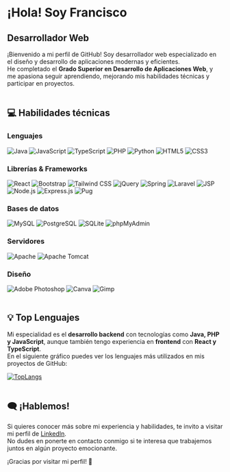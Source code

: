 # ¡Hola! Soy Francisco

## Desarrollador Web

¡Bienvenido a mi perfil de GitHub! Soy desarrollador web especializado en el diseño y desarrollo de aplicaciones modernas y eficientes.  
He completado el **Grado Superior en Desarrollo de Aplicaciones Web**, y me apasiona seguir aprendiendo, mejorando mis habilidades técnicas y participar en proyectos. <br/><br/>

## 💻 Habilidades técnicas  
### Lenguajes  
![Java](https://img.shields.io/badge/Java-%23ED8B00.svg?style=flat&logo=openjdk&logoColor=white)
![JavaScript](https://img.shields.io/badge/JavaScript-%23323330.svg?style=flat&logo=javascript&logoColor=%23F7DF1E)
![TypeScript](https://img.shields.io/badge/TypeScript-%23007ACC.svg?style=flat&logo=typescript&logoColor=white)
![PHP](https://img.shields.io/badge/PHP-%23777BB4.svg?style=flat&logo=php&logoColor=white)
![Python](https://img.shields.io/badge/Python-3670A0?style=flat&logo=python&logoColor=ffdd54)
![HTML5](https://img.shields.io/badge/HTML5-%23E34F26.svg?style=flat&logo=html5&logoColor=white)
![CSS3](https://img.shields.io/badge/CSS3-%231572B6.svg?style=flat&logo=css&logoColor=white)

### Librerías & Frameworks  
![React](https://img.shields.io/badge/React-%2361DAFB.svg?style=flat&logo=react&logoColor=white)
![Bootstrap](https://img.shields.io/badge/Bootstrap-%238511FA.svg?style=flat&logo=bootstrap&logoColor=white)
![Tailwind CSS](https://img.shields.io/badge/TailwindCSS-%2338B2AC.svg?style=flat&logo=tailwind-css&logoColor=white)
![jQuery](https://img.shields.io/badge/JQuery-%230769AD.svg?style=flat&logo=jquery&logoColor=white)
![Spring](https://img.shields.io/badge/Spring-%236DB33F.svg?style=flat&logo=spring&logoColor=white)
![Laravel](https://img.shields.io/badge/Laravel-%23FF2D20.svg?style=flat&logo=laravel&logoColor=white)
![JSP](https://img.shields.io/badge/JSP-%23F8DC75.svg?style=flat&logo=openjdk&logoColor=black)
![Node.js](https://img.shields.io/badge/Node.js-%2343853D.svg?style=flat&logo=node.js&logoColor=white)
![Express.js](https://img.shields.io/badge/Express.js-%23000000.svg?style=flat&logo=express&logoColor=white)
![Pug](https://img.shields.io/badge/PUG-%23A86454.svg?style=flat&logo=pug&logoColor=white)

### Bases de datos  
![MySQL](https://img.shields.io/badge/MySQL-4479A1.svg?style=flat&logo=mysql&logoColor=white)
![PostgreSQL](https://img.shields.io/badge/PostgreSQL-%23336791.svg?style=flat&logo=postgresql&logoColor=white)
![SQLite](https://img.shields.io/badge/SQLite-%2307405e.svg?style=flat&logo=sqlite&logoColor=white)
![phpMyAdmin](https://img.shields.io/badge/phpMyAdmin-%23F89C1E.svg?style=flat&logo=phpmyadmin&logoColor=white)

### Servidores  
![Apache](https://img.shields.io/badge/Apache-%23D42029.svg?style=flat&logo=apache&logoColor=white)
![Apache Tomcat](https://img.shields.io/badge/Apache%20Tomcat-%23F8DC75.svg?style=flat&logo=apache-tomcat&logoColor=black)

### Diseño  
![Adobe Photoshop](https://img.shields.io/badge/Adobe%20Photoshop-%2331A8FF.svg?style=flat&logo=adobe-photoshop&logoColor=white)
![Canva](https://img.shields.io/badge/Canva-%2300C4CC.svg?style=flat&logo=Canva&logoColor=white)
![Gimp](https://img.shields.io/badge/Gimp-657D8B?style=flat&logo=gimp&logoColor=FFFFFF)<br/><br/>

## 💡 Top Lenguajes

Mi especialidad es el **desarrollo backend** con tecnologías como **Java, PHP y JavaScript**, aunque también tengo experiencia en **frontend** con **React y TypeScript**.  
En el siguiente gráfico puedes ver los lenguajes más utilizados en mis proyectos de GitHub:

[![TopLangs](https://github-readme-stats.vercel.app/api/top-langs/?username=SrPirson&layout=compact&langs_count=10&hide_title=true&theme=dark)](https://github.com/SrPirson?tab=repositories)<br/><br/>

## 🗨️ ¡Hablemos!

Si quieres conocer más sobre mi experiencia y habilidades, te invito a visitar mi perfil de [LinkedIn](https://www.linkedin.com/in/franciscocortespirson/).  
No dudes en ponerte en contacto conmigo si te interesa que trabajemos juntos en algún proyecto emocionante.

¡Gracias por visitar mi perfil! 🚀
